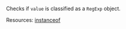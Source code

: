 Checks if <code>value</code> is classified as a <code>RegExp</code> object.

Resources: [instanceof](https://developer.mozilla.org/docs/Web/JavaScript/Reference/Operators/instanceof)
